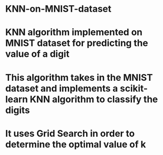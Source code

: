 # KNN-on-MNIST-dataset
# KNN algorithm implemented on MNIST dataset for predicting the value of a digit


# This algorithm takes in the MNIST dataset and implements a scikit-learn KNN algorithm to classify the digits 
# It uses Grid Search in order to determine the optimal value of k 
